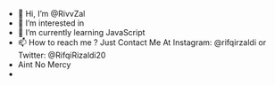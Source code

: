 - 👋 Hi, I’m @RivvZal
- 👀 I’m interested in
- 🌱 I’m currently learning JavaScript
- 📫 How to reach me ? Just Contact Me At Instagram: @rifqirzaldi or Twitter: @RifqiRizaldi20
- Aint No Mercy
-

<!---
RivvZal/RivvZal is a ✨ special ✨ repository because its `README.md` (this file) appears on your GitHub profile.
You can click the Preview link to take a look at your changes.
--->
